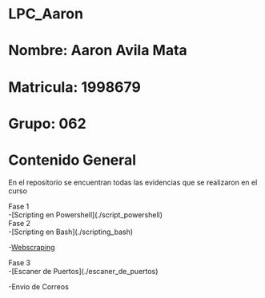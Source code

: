 # LPC_Aaron
# Nombre: Aaron Avila Mata
# Matricula: 1998679
# Grupo: 062

# Contenido General


En el repositorio se encuentran todas las evidencias que se realizaron en el curso


<summary>Fase 1</summary>
  -[Scripting en Powershell](./script_powershell)

  
  
  
  

<summary>Fase 2</summary>
  -[Scripting en Bash](./scripting_bash)
   
   
   
   
  -[Webscraping](./webscraping)

   
   
  
<summary>Fase 3</summary>
  -[Escaner de Puertos](./escaner_de_puertos)
   
   
   
   
  -Envio de Correos

